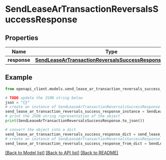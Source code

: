 # SendLeaseArTransactionReversalsSuccessResponse


## Properties

Name | Type | Description | Notes
------------ | ------------- | ------------- | -------------
**response** | [**SendLeaseArTransactionReversalsSuccessResponseResponse**](SendLeaseArTransactionReversalsSuccessResponseResponse.md) |  | 

## Example

```python
from openapi_client.models.send_lease_ar_transaction_reversals_success_response import SendLeaseArTransactionReversalsSuccessResponse

# TODO update the JSON string below
json = "{}"
# create an instance of SendLeaseArTransactionReversalsSuccessResponse from a JSON string
send_lease_ar_transaction_reversals_success_response_instance = SendLeaseArTransactionReversalsSuccessResponse.from_json(json)
# print the JSON string representation of the object
print(SendLeaseArTransactionReversalsSuccessResponse.to_json())

# convert the object into a dict
send_lease_ar_transaction_reversals_success_response_dict = send_lease_ar_transaction_reversals_success_response_instance.to_dict()
# create an instance of SendLeaseArTransactionReversalsSuccessResponse from a dict
send_lease_ar_transaction_reversals_success_response_from_dict = SendLeaseArTransactionReversalsSuccessResponse.from_dict(send_lease_ar_transaction_reversals_success_response_dict)
```
[[Back to Model list]](../README.md#documentation-for-models) [[Back to API list]](../README.md#documentation-for-api-endpoints) [[Back to README]](../README.md)


